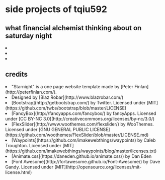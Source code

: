 # side projects of tqiu592
## what financial alchemist thinking about on saturday night
<li> </li>
<li> </li>
<li> </li>

## credits

<li>"Starnight" is a one page website template made by [Peter Finlan](http://peterfinlan.com/).</li>
<li>Designed by [Blaz Robar](http://www.blazrobar.com/)</li>
<li>[Bootstrap](http://getbootstrap.com/) by Twitter. Licensed under [MIT](https://github.com/twbs/bootstrap/blob/master/LICENSE)</li>
<li>[FancyBox](http://fancyapps.com/fancybox/) by fancyApps. Licensed under [CC BY-NC 3.0](http://creativecommons.org/licenses/by-nc/3.0/)</li>
<li>[FlexSlider](http://www.woothemes.com/flexslider/) by WooThemes. Licensed under [GNU GENERAL PUBLIC LICENSE](https://github.com/woothemes/FlexSlider/blob/master/LICENSE.md)</li>
<li>[Waypoints](https://github.com/imakewebthings/waypoints) by Caleb Troughton. Licensed under [MIT](https://github.com/imakewebthings/waypoints/blog/master/licenses.txt)</li>
<li>[Animate.css](https://daneden.github.io/animate.css/) by Dan Eden</li>
<li>[Font Awesome](http://fortawesome.github.io/Font-Awesome/) by Dave Gandy. Licensed under [MIT](http://opensource.org/licenses/mit-license.html)</li>




